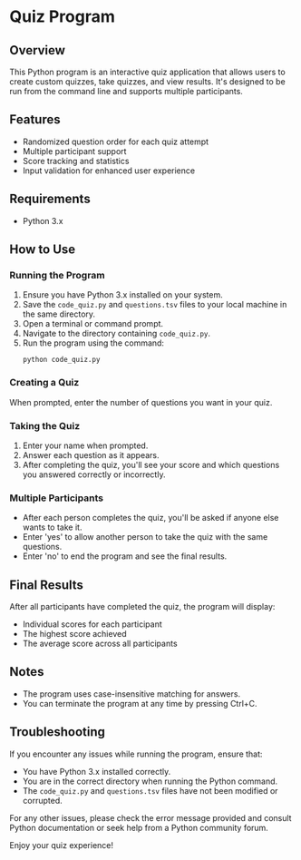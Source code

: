 # Quiz Program

## Overview
This Python program is an interactive quiz application that allows users to create custom quizzes, take quizzes, and view results. It's designed to be run from the command line and supports multiple participants.

## Features
- Randomized question order for each quiz attempt
- Multiple participant support
- Score tracking and statistics
- Input validation for enhanced user experience

## Requirements
- Python 3.x

## How to Use

### Running the Program
1. Ensure you have Python 3.x installed on your system.
2. Save the `code_quiz.py` and `questions.tsv` files to your local machine in the same directory.
3. Open a terminal or command prompt.
4. Navigate to the directory containing `code_quiz.py`.
5. Run the program using the command:
   ```
   python code_quiz.py
   ```

### Creating a Quiz
When prompted, enter the number of questions you want in your quiz.

### Taking the Quiz
1. Enter your name when prompted.
2. Answer each question as it appears.
3. After completing the quiz, you'll see your score and which questions you answered correctly or incorrectly.

### Multiple Participants
- After each person completes the quiz, you'll be asked if anyone else wants to take it.
- Enter 'yes' to allow another person to take the quiz with the same questions.
- Enter 'no' to end the program and see the final results.

## Final Results
After all participants have completed the quiz, the program will display:
- Individual scores for each participant
- The highest score achieved
- The average score across all participants

## Notes
- The program uses case-insensitive matching for answers.
- You can terminate the program at any time by pressing Ctrl+C.

## Troubleshooting
If you encounter any issues while running the program, ensure that:
- You have Python 3.x installed correctly.
- You are in the correct directory when running the Python command.
- The `code_quiz.py` and `questions.tsv` files have not been modified or corrupted.

For any other issues, please check the error message provided and consult Python documentation or seek help from a Python community forum.

Enjoy your quiz experience!
